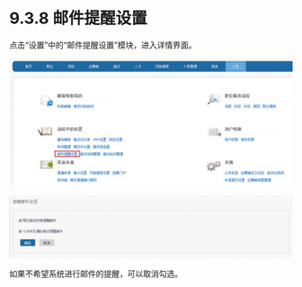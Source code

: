 # 9.3.8 邮件提醒设置

点击“设置”中的“邮件提醒设置”模块，进入详情界面。

![](image645.jpg)

![](image646.png)

如果不希望系统进行邮件的提醒，可以取消勾选。
